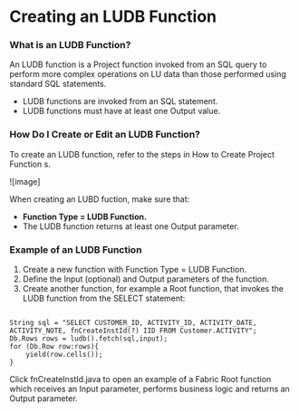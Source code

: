 # Creating an LUDB Function

### What is an LUDB Function?

An LUDB function is a Project function invoked from an SQL query to perform more complex operations on LU data than those performed using standard SQL statements.
*	LUDB functions are invoked from an SQL statement.
*	LUDB functions must have at least one Output value.

### How Do I Create or Edit an LUDB Function? 
To create an LUDB function, refer to the steps in How to Create Project Function s.

![image]

When creating an LUBD fuction, make sure that:
*	**Function Type = LUDB Function.** 
*	The LUDB function returns at least one Output parameter.

### Example of an LUDB Function

1.	Create a new function with Function Type = LUDB Function.
2.	Define the Input (optional) and Output parameters of the function.
3.	Create another function, for example a Root function, that invokes the LUDB function from the SELECT statement:

<pre><code>
String sql = "SELECT CUSTOMER_ID, ACTIVITY_ID, ACTIVITY_DATE, ACTIVITY_NOTE, fnCreateInstId(?) IID FROM Customer.ACTIVITY";
Db.Rows rows = ludb().fetch(sql,input);
for (Db.Row row:rows){
	yield(row.cells());
}
</code></pre>
Click fnCreateInstId.java  to open an example of a Fabric Root function which receives an Input parameter, performs business logic and returns an Output parameter.
